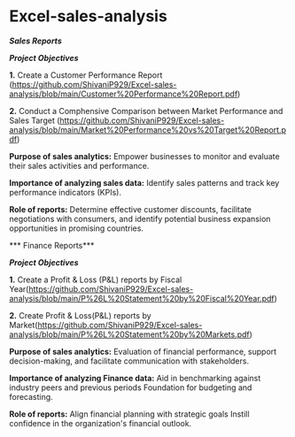 # Excel-sales-analysis
***Sales Reports***

***Project Objectives***

**1.** Create a Customer Performance Report (https://github.com/ShivaniP929/Excel-sales-analysis/blob/main/Customer%20Performance%20Report.pdf)

**2.** Conduct a Comphensive Comparison between Market Performance and Sales Target (https://github.com/ShivaniP929/Excel-sales-analysis/blob/main/Market%20Performance%20vs%20Target%20Report.pdf)

**Purpose of sales analytics:** Empower businesses to monitor and evaluate their sales activities and performance.

**Importance of analyzing sales data:** Identify sales patterns and track key performance indicators (KPIs).

**Role of reports:** Determine effective customer discounts, facilitate negotiations with consumers, and identify potential business expansion opportunities in promising countries.

*** Finance Reports***

***Project Objectives***

**1.** Create a Profit & Loss (P&L) reports by Fiscal Year(https://github.com/ShivaniP929/Excel-sales-analysis/blob/main/P%26L%20Statement%20by%20Fiscal%20Year.pdf)

**2.** Create Profit & Loss(P&L) reports by Market(https://github.com/ShivaniP929/Excel-sales-analysis/blob/main/P%26L%20Statement%20by%20Markets.pdf)

**Purpose of sales analytics:** Evaluation of financial performance, support decision-making, and facilitate communication with stakeholders.

**Importance of analyzing Finance data:** Aid in benchmarking against industry peers and previous periods Foundation for budgeting and forecasting.

**Role of reports:** Align financial planning with strategic goals Instill confidence in the organization's financial outlook.
